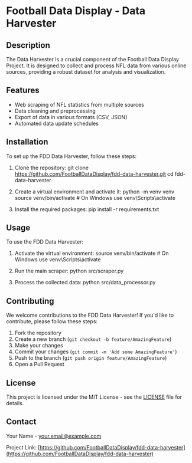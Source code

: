 # Football Data Display - Data Harvester

## Description
The Data Harvester is a crucial component of the Football Data Display Project. It is designed to collect and process NFL data from various online sources, providing a robust dataset for analysis and visualization.

## Features
- Web scraping of NFL statistics from multiple sources
- Data cleaning and preprocessing
- Export of data in various formats (CSV, JSON)
- Automated data update schedules

## Installation
To set up the FDD Data Harvester, follow these steps:

1. Clone the repository:
git clone https://github.com/FootballDataDisplay/fdd-data-harvester.git
cd fdd-data-harvester

2. Create a virtual environment and activate it:
python -m venv venv
source venv/bin/activate  # On Windows use venv\Scripts\activate

3. Install the required packages:
pip install -r requirements.txt

## Usage
To use the FDD Data Harvester:

1. Activate the virtual environment:
source venv/bin/activate  # On Windows use venv\Scripts\activate

2. Run the main scraper:
python src/scraper.py

3. Process the collected data:
python src/data_processor.py

## Contributing
We welcome contributions to the FDD Data Harvester! If you'd like to contribute, please follow these steps:

1. Fork the repository
2. Create a new branch (`git checkout -b feature/AmazingFeature`)
3. Make your changes
4. Commit your changes (`git commit -m 'Add some AmazingFeature'`)
5. Push to the branch (`git push origin feature/AmazingFeature`)
6. Open a Pull Request

## License
This project is licensed under the MIT License - see the [LICENSE](LICENSE) file for details.

## Contact
Your Name - [your.email@example.com](mailto:your.email@example.com)

Project Link: [https://github.com/FootballDataDisplay/fdd-data-harvester](https://github.com/FootballDataDisplay/fdd-data-harvester)
